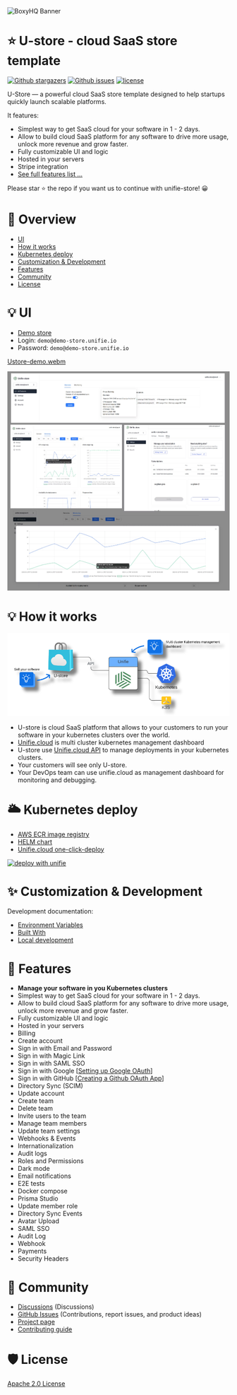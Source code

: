 <picture>
  <source media="(prefers-color-scheme: dark)" srcset="https://avatars.githubusercontent.com/u/164479931?s=256&v=4">
  <source media="(prefers-color-scheme: light)" srcset="https://avatars.githubusercontent.com/u/164479931?s=256&v=4">
  <img alt="BoxyHQ Banner" src="https://avatars.githubusercontent.com/u/164479931?s=256&v=4">
</picture>

# ⭐ U-store - cloud SaaS store template

<p>
    <a href="https://github.com/unifie-cloud/u-store/stargazers"><img src="https://img.shields.io/github/stars/unifie-cloud/u-store" alt="Github stargazers"></a>
    <a href="https://github.com/unifie-cloud/u-store/issues"><img src="https://img.shields.io/github/issues/unifie-cloud/u-store" alt="Github issues"></a>
    <a href="https://github.com/unifie-cloud/u-store/blob/main/LICENSE"><img src="https://img.shields.io/github/license/unifie-cloud/u-store" alt="license"></a>
</p>

U-Store — a powerful cloud SaaS store template designed to help startups quickly launch scalable platforms.

It features:

- Simplest way to get SaaS cloud for your software in 1 - 2 days.
- Allow to build cloud SaaS platform for any software to drive more usage, unlock more revenue and grow faster.
- Fully customizable UI and logic
- Hosted in your servers
- Stripe integration
- [See full features list ...](https://github.com/unifie-cloud/u-store?tab=readme-ov-file#-features)

Please star ⭐ the repo if you want us to continue with unifie-store! 😀

# 👋 Overview

- [UI](https://github.com/unifie-cloud/u-store?tab=readme-ov-file#-ui)
- [How it works](https://github.com/unifie-cloud/u-store?tab=readme-ov-file#-how-it-works)
- [Kubernetes deploy](https://github.com/unifie-cloud/u-store?tab=readme-ov-file#%EF%B8%8F-kubernetes-deploy)
- [Customization & Development](https://github.com/unifie-cloud/u-store?tab=readme-ov-file#-customization--development)
- [Features](https://github.com/unifie-cloud/u-store?tab=readme-ov-file#-features)
- [Community](https://github.com/unifie-cloud/u-store?tab=readme-ov-file#-community)
- [License](https://github.com/unifie-cloud/u-store?tab=readme-ov-file#%EF%B8%8F-license)

# 💡 UI

- [Demo store](https://demo-store.unifie.io)
- Login: `demo@demo-store.unifie.io`
- Password: `demo@demo-store.unifie.io`

[Ustore-demo.webm](https://github.com/user-attachments/assets/809685e2-17a7-4d02-800b-e3f36290cb2f)

![UI](docs/images/product-monitoring.webp)

# 💡 How it works

![U-store usage flow](docs/images/U-store-usage.png)

- U-store is cloud SaaS platform that allows to your customers to run your software in your kubernetes clusters over the world.
- [Unifie.cloud](https://www.unifie.cloud/doc/docs/Overview/) is multi cluster kubernetes management dashboard
- U-store use [Unifie.cloud API](https://www.unifie.cloud/doc/docs/api-v1/) to manage deployments in your kubernetes clusters.
- Your customers will see only U-store.
- Your DevOps team can use unifie.cloud as management dashboard for monitoring and debugging.

# 🌥️ Kubernetes deploy

- [AWS ECR image registry](https://gallery.ecr.aws/g4a0y2u8/unifie-store)
- [HELM chart](https://artifacthub.io/packages/helm/unifie/u-store)
- [Unifie.cloud one-click-deploy](https://unifie.cloud/kubernetes/unifie-project-lf24rvjgzu9rwhd5)

[![deploy with unifie](https://api.unifie.cloud/deploy-btn/button_unifie-one-click-deploy.gif)](https://unifie.cloud/kubernetes/unifie-project-lf24rvjgzu9rwhd5)

# ✨ Customization & Development

Development documentation:

- [Environment Variables](https://github.com/unifie-cloud/u-store/blob/staging/docs/EnvironmentVariables.md)
- [Built With](https://github.com/unifie-cloud/u-store/tree/staging/packages/store#%EF%B8%8F-built-with)
- [Local development](https://github.com/unifie-cloud/u-store/tree/staging/packages/store#-customization--development)

# 🥇 Features

- **Manage your software in you Kubernetes clusters**
- Simplest way to get SaaS cloud for your software in 1 - 2 days.
- Allow to build cloud SaaS platform for any software to drive more usage, unlock more revenue and grow faster.
- Fully customizable UI and logic
- Hosted in your servers
- Billing
- Create account
- Sign in with Email and Password
- Sign in with Magic Link
- Sign in with SAML SSO
- Sign in with Google [[Setting up Google OAuth](https://support.google.com/cloud/answer/6158849?hl=en)]
- Sign in with GitHub [[Creating a Github OAuth App](https://docs.github.com/en/developers/apps/building-oauth-apps/creating-an-oauth-app)]
- Directory Sync (SCIM)
- Update account
- Create team
- Delete team
- Invite users to the team
- Manage team members
- Update team settings
- Webhooks & Events
- Internationalization
- Audit logs
- Roles and Permissions
- Dark mode
- Email notifications
- E2E tests
- Docker compose
- Prisma Studio
- Update member role
- Directory Sync Events
- Avatar Upload
- SAML SSO
- Audit Log
- Webhook
- Payments
- Security Headers

# 🤩 Community

- [Discussions](https://github.com/unifie-cloud/u-store/discussions) (Discussions)
- [GitHub Issues](https://github.com/unifie-cloud/u-store/issues) (Contributions, report issues, and product ideas)
- [Project page](https://github.com/orgs/unifie-cloud/projects/2/views/1)
- [Contributing guide](https://github.com/unifie-cloud/u-store/blob/main/CONTRIBUTING.md)

# 🛡️ License

[Apache 2.0 License](https://github.com/unifie-cloud/u-store/blob/main/LICENSE)

